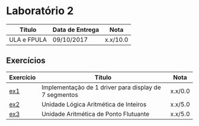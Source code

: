 # Laboratório 2

| Título        | Data de Entrega | Nota     |
| ------------- | --------------- | -------- |
| ULA e FPULA   | 09/10/2017      | x.x/10.0 |

## Exercícios

| Exercício  | Título                                                | Nota    |
| ---------- | ----------------------------------------------------- | ------- |
| [ex1](ex1) | Implementação de 1 driver para display de 7 segmentos | x.x/0.0 |
| [ex2](ex2) | Unidade Lógica Aritmética de Inteiros                 | x.x/5.0 |
| [ex3](ex3) | Unidade Aritmética de Ponto Flutuante                 | x.x/5.0 |
